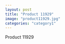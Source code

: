 ```yaml
---
layout: post
title: "Product 11929"
image: "product11929.jpg"
categories: "category1"
---
```

Product 11929
